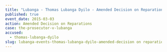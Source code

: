 ```yaml
---
title: "Lubanga - Thomas Lubanga Dyilo - Amended Decision on Reparations"
published: true
event_date: 2015-03-03
action: Amended Decision on Reparations
case: the-prosecutor-v-lubanga
accused:
  - thomas-lubanga-dyilo
slug: lubanga-events-thomas-lubanga-dyilo-amended-decision on reparations
---
```

